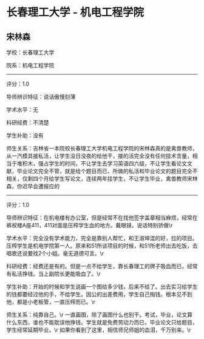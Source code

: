 # 长春理工大学 - 机电工程学院

## 宋林森

学校：长春理工大学

院系：机电工程学院

* * *

评分：1.0

导师辨识特征：说话傲慢刻薄

学术水平：无

科研经费：不清楚

学生补助：没有

师生关系：吉林省一本院校长春理工大学机电工程学院的宋林森真的是禽兽教师，从一汽模具接私活，让学生没日没夜的给他干，接的活完全没有任何技术含量，相当于堆积木，强占学生的时间，不让学生去学习英语四六级，不让学生看论文文献，毕业论文完全不管，就是给个题目而已，所做的私活和毕业论文的题目完全不相关，仅剩四个月给学生写论文，连续两年挂学生，不让学生毕业，禽兽教师宋林森，你迟早会遭报应的

* * *

评分：1.0

导师辨识特征：在机电楼有办公室，但是经常不在找他签字盖章相当麻烦，经常在裤衩楼A座411，411对面是压榨学生血的地方。戴眼镜，说话特别骄傲\r

学术水平：完全没有学术能力，完全是靠别人帮忙，和王淑坤混的好，拉的项目。压榨学生是机电学院第一人。原来和51所谈项目的时候，和51所老师出去吃饭，去唱歌还说要找2个小姐。毫无道德可言。\r

科研经费：经费还是有的。但是一点不给学生，靠长春理工的牌子吸血而已，经常有私活挣钱。当上副院长更能吸血了。\r

学生补助：开始的时候和学生说画一个图给多少钱，后来不给了。出去实习给学生的钱都要经过他的手，不给学生。因公的出差费用，学生自己掏钱。根本见不到他，都是小老板管，一直压榨而已。\r

师生关系：纯靠自己。\r
一直画图，除了画图什么也别干。考试，毕业，论文算什么东西，谁也不能耽误他挣钱。学生就是免费劳动力而已，毕业论文只给题目，学生经常延期毕业。\r
如果你看到了这里，相信师兄师姐的血泪，千万别来。\r